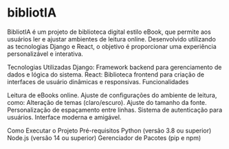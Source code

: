 # bibliotIA
BibliotIA é um projeto de biblioteca digital estilo eBook, que permite aos usuários ler e ajustar ambientes de leitura online. Desenvolvido utilizando as tecnologias Django e React, o objetivo é proporcionar uma experiência personalizável e interativa.

Tecnologias Utilizadas
Django: Framework backend para gerenciamento de dados e lógica do sistema.
React: Biblioteca frontend para criação de interfaces de usuário dinâmicas e responsivas.
Funcionalidades

Leitura de eBooks online.
Ajuste de configurações do ambiente de leitura, como:
Alteração de temas (claro/escuro).
Ajuste do tamanho da fonte.
Personalização de espaçamento entre linhas.
Sistema de autenticação para usuários.
Interface moderna e amigável.

Como Executar o Projeto
Pré-requisitos
Python (versão 3.8 ou superior)
Node.js (versão 14 ou superior)
Gerenciador de Pacotes (pip e npm)
